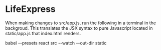 # LifeExpress


When making changes to src/app.js, run the following in a terminal in the backgroud. This translates the JSX syntax to pure Javascript located in static/app.js that index.html renders.

babel --presets react src --watch --out-dir static



